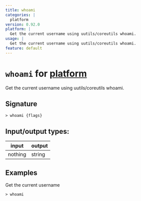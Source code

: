 ```yaml
---
title: whoami
categories: |
  platform
version: 0.92.0
platform: |
  Get the current username using uutils/coreutils whoami.
usage: |
  Get the current username using uutils/coreutils whoami.
feature: default
---
```

<!-- This file is automatically generated. Please edit the command in https://github.com/nushell/nushell instead. -->

# `whoami` for [platform](/commands/categories/platform.md)

<div class='command-title'>Get the current username using uutils&#x2f;coreutils whoami.</div>

## Signature

```> whoami {flags} ```


## Input/output types:

| input   | output |
| ------- | ------ |
| nothing | string |

## Examples

Get the current username
```nu
> whoami

```
